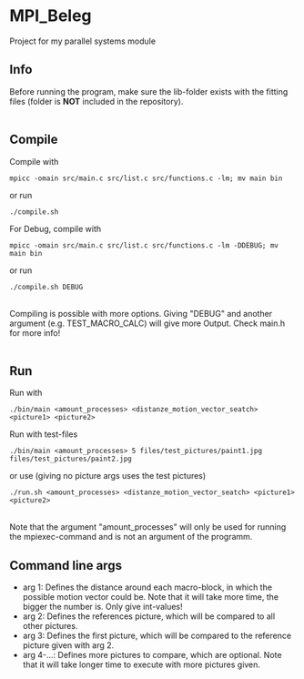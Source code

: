 # MPI_Beleg
Project for my parallel systems module

## Info
Before running the program, make sure the lib-folder exists with the fitting files (folder is **NOT** included in the repository). 
<br><br>

## Compile
Compile with<br>
```
mpicc -omain src/main.c src/list.c src/functions.c -lm; mv main bin
```
or run <br>
```
./compile.sh
```
For Debug, compile with<br>
```
mpicc -omain src/main.c src/list.c src/functions.c -lm -DDEBUG; mv main bin
```
or run <br>
```
./compile.sh DEBUG
```
<br>
Compiling is possible with more options. Giving "DEBUG" and another argument (e.g. TEST_MACRO_CALC) will give more Output. Check main.h for more info!
<br><br>

## Run
Run with<br>
```
./bin/main <amount_processes> <distanze_motion_vector_seatch> <picture1> <picture2>
```
Run with test-files<br>
```
./bin/main <amount_processes> 5 files/test_pictures/paint1.jpg files/test_pictures/paint2.jpg
```
or use (giving no picture args uses the test pictures)<br>
```
./run.sh <amount_processes> <distanze_motion_vector_seatch> <picture1> <picture2>
```
<br>
Note that the argument "amount_processes" will only be used for running the mpiexec-command and is not an argument of the programm.


## Command line args
* arg 1: Defines the distance around each macro-block, in which the possible motion vector could be. Note that it will take more time, the bigger the number is. Only give int-values!
* arg 2: Defines the references picture, which will be compared to all other pictures.
* arg 3: Defines the first picture, which will be compared to the reference picture given with arg 2.
* arg 4-...: Defines more pictures to compare, which are optional. Note that it will take longer time to execute with more pictures given.
